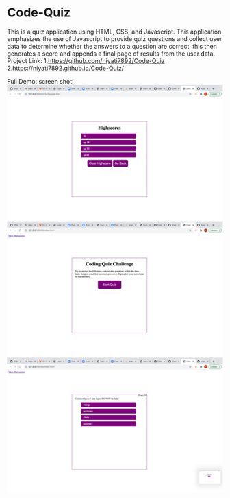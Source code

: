 # Code-Quiz
This is a quiz application using HTML, CSS, and Javascript.
This application emphasizes the use of Javascript to provide quiz questions and collect user data to determine whether the answers to a question are correct, this then generates a score and appends a final page of results from the user data.
Project Link:
1.https://github.com/niyati7892/Code-Quiz
2.https://niyati7892.github.io/Code-Quiz/

Full Demo:
screen shot:
![screenshot](./assets/Screen%20Shot%202021-01-09%20at%207.31.44%20PM.png)
![screenshot](./assets/Screen%20Shot%202021-01-09%20at%207.31.55%20PM.png)
![screenshot](./assets/Screen%20Shot%202021-01-09%20at%207.31.59%20PM.png)



